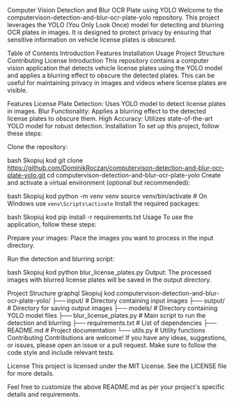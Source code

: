 Computer Vision Detection and Blur OCR Plate using YOLO
Welcome to the computervison-detection-and-blur-ocr-plate-yolo repository. This project leverages the YOLO (You Only Look Once) model for detecting and blurring OCR plates in images. It is designed to protect privacy by ensuring that sensitive information on vehicle license plates is obscured.

Table of Contents
Introduction
Features
Installation
Usage
Project Structure
Contributing
License
Introduction
This repository contains a computer vision application that detects vehicle license plates using the YOLO model and applies a blurring effect to obscure the detected plates. This can be useful for maintaining privacy in images and videos where license plates are visible.

Features
License Plate Detection: Uses YOLO model to detect license plates in images.
Blur Functionality: Applies a blurring effect to the detected license plates to obscure them.
High Accuracy: Utilizes state-of-the-art YOLO model for robust detection.
Installation
To set up this project, follow these steps:

Clone the repository:

bash
Skopiuj kod
git clone https://github.com/DominikRoczan/computervison-detection-and-blur-ocr-plate-yolo.git
cd computervison-detection-and-blur-ocr-plate-yolo
Create and activate a virtual environment (optional but recommended):

bash
Skopiuj kod
python -m venv venv
source venv/bin/activate  # On Windows use `venv\Scripts\activate`
Install the required packages:

bash
Skopiuj kod
pip install -r requirements.txt
Usage
To use the application, follow these steps:

Prepare your images: Place the images you want to process in the input directory.

Run the detection and blurring script:

bash
Skopiuj kod
python blur_license_plates.py
Output: The processed images with blurred license plates will be saved in the output directory.

Project Structure
graphql
Skopiuj kod
computervison-detection-and-blur-ocr-plate-yolo/
├── input/                     # Directory containing input images
├── output/                    # Directory for saving output images
├── models/                    # Directory containing YOLO model files
├── blur_license_plates.py     # Main script to run the detection and blurring
├── requirements.txt           # List of dependencies
├── README.md                  # Project documentation
└── utils.py                   # Utility functions
Contributing
Contributions are welcome! If you have any ideas, suggestions, or issues, please open an issue or a pull request. Make sure to follow the code style and include relevant tests.

License
This project is licensed under the MIT License. See the LICENSE file for more details.

Feel free to customize the above README.md as per your project's specific details and requirements.







